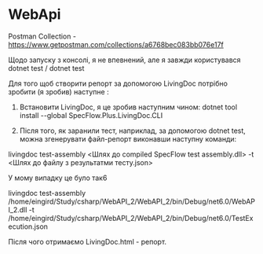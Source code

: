 # WebApi
Postman Collection - https://www.getpostman.com/collections/a6768bec083bb076e17f

Щодо запуску з консолі, я не впевнений, але я завжди користувався dotnet test / dotnet test <path to project>

Для того щоб створити репорт за допомогою LivingDoc потрібно зробити (я зробив) наступне :

1) Встановити LivingDoc, я це зробив наступним чином: dotnet tool install --global SpecFlow.Plus.LivingDoc.CLI

2) Після того, як заранили тест, наприклад, за допомогою dotnet test, можна згенерувати файл-репорт виконавши наступну команди:

livingdoc test-assembly <Шлях до compiled SpecFlow test assembly.dll> -t <Шлях до файлу з результатми тесту.json>

У мому випадку це було так6

livingdoc test-assembly /home/eingird/Study/csharp/WebAPI_2/WebAPI_2/bin/Debug/net6.0/WebAPI_2.dll -t /home/eingird/Study/csharp/WebAPI_2/WebAPI_2/bin/Debug/net6.0/TestExecution.json

Після чого отримаємо LivingDoc.html - репорт.



